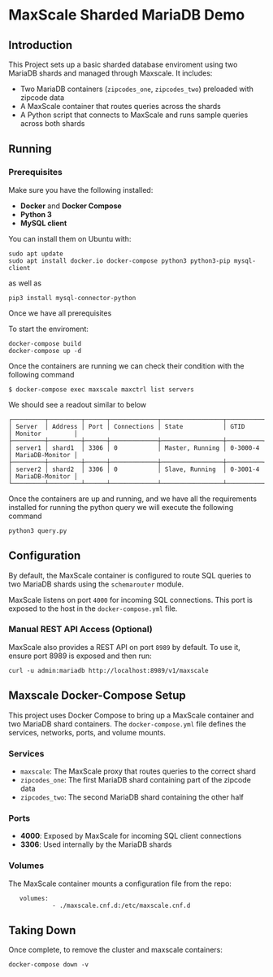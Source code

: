 # MaxScale Sharded MariaDB Demo

## Introduction

This Project sets up a basic sharded database enviroment using two MariaDB shards and managed through Maxscale. It includes:

- Two MariaDB containers (`zipcodes_one`, `zipcodes_two`) preloaded with zipcode data
- A MaxScale container that routes queries across the shards
- A Python script that connects to MaxScale and runs sample queries across both shards

## Running

### Prerequisites

Make sure you have the following installed:

- **Docker** and **Docker Compose**
- **Python 3**
- **MySQL client**

You can install them on Ubuntu with:

```
sudo apt update
sudo apt install docker.io docker-compose python3 python3-pip mysql-client
```
as well as
```
pip3 install mysql-connector-python
```

Once we have all prerequisites

To start the enviroment:
```
docker-compose build
docker-compose up -d
```
Once the containers are running we can check their condition with the following command
```
$ docker-compose exec maxscale maxctrl list servers
```
We should see a readout similar to below
```
┌─────────┬─────────┬──────┬─────────────┬─────────────────┬──────────┬─────────────────┐
│ Server  │ Address │ Port │ Connections │ State           │ GTID     │ Monitor         │
├─────────┼─────────┼──────┼─────────────┼─────────────────┼──────────┼─────────────────┤
│ server1 │ shard1  │ 3306 │ 0           │ Master, Running │ 0-3000-4 │ MariaDB-Monitor │
├─────────┼─────────┼──────┼─────────────┼─────────────────┼──────────┼─────────────────┤
│ server2 │ shard2  │ 3306 │ 0           │ Slave, Running  │ 0-3001-4 │ MariaDB-Monitor │
└─────────┴─────────┴──────┴─────────────┴─────────────────┴──────────┴─────────────────┘
```
Once the containers are up and running, and we have all the requirements installed for running the python query we will execute the following command
```
python3 query.py
```

## Configuration

By default, the MaxScale container is configured to route SQL queries to two MariaDB shards using the `schemarouter` module.

MaxScale listens on port `4000` for incoming SQL connections. This port is exposed to the host in the `docker-compose.yml` file.

### Manual REST API Access (Optional)

MaxScale also provides a REST API on port `8989` by default. To use it, ensure port 8989 is exposed and then run:

```
curl -u admin:mariadb http://localhost:8989/v1/maxscale
```

## Maxscale Docker-Compose Setup

This project uses Docker Compose to bring up a MaxScale container and two MariaDB shard containers. The `docker-compose.yml` file defines the services, networks, ports, and volume mounts.

### Services

- `maxscale`: The MaxScale proxy that routes queries to the correct shard
- `zipcodes_one`: The first MariaDB shard containing part of the zipcode data
- `zipcodes_two`: The second MariaDB shard containing the other half

### Ports

- **4000**: Exposed by MaxScale for incoming SQL client connections
- **3306**: Used internally by the MariaDB shards

### Volumes

The MaxScale container mounts a configuration file from the repo:
```
   volumes:
            - ./maxscale.cnf.d:/etc/maxscale.cnf.d
```

## Taking Down

Once complete, to remove the cluster and maxscale containers:

```
docker-compose down -v
```
